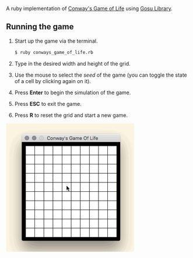 A ruby implementation of [Conway's Game of Life](https://en.wikipedia.org/wiki/Conway%27s_Game_of_Life) using [Gosu Library](https://www.libgosu.org/).

## Running the game

1. Start up the game via the terminal.

    ```bash
    $ ruby conways_game_of_life.rb
    ```

2. Type in the desired width and height of the grid.

3. Use the mouse to select the _seed_ of the game (you can toggle the state of a cell by clicking again on it).

4. Press **Enter** to begin the simulation of the game.

5. Press **ESC** to exit the game.

6. Press **R** to reset the grid and start a new game.

![](https://raw.githubusercontent.com/miriamtocino/conways-game-of-life/master/screenshots/02.gif)
